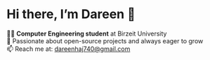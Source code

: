 # Hi there, I’m Dareen 👋

👩‍🎓 **Computer Engineering student** at Birzeit University     
🚀 Passionate about open-source projects and always eager to grow  
📫 Reach me at: dareenhaj740@gmail.com
